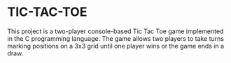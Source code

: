 # TIC-TAC-TOE
This project is a two-player console-based Tic Tac Toe game implemented in the C programming language. The game allows two players to take turns marking positions on a 3x3 grid until one player wins or the game ends in a draw.
